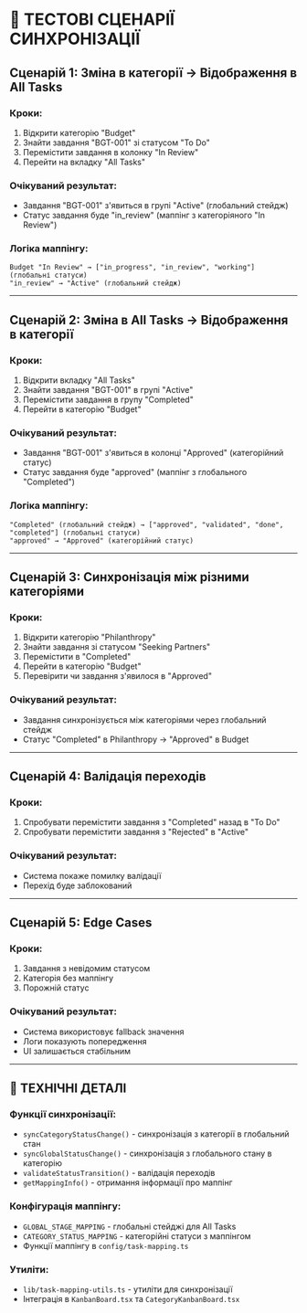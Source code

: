 # 🔄 ТЕСТОВІ СЦЕНАРІЇ СИНХРОНІЗАЦІЇ

## Сценарій 1: Зміна в категорії → Відображення в All Tasks

### Кроки:
1. Відкрити категорію "Budget"
2. Знайти завдання "BGT-001" зі статусом "To Do"
3. Перемістити завдання в колонку "In Review"
4. Перейти на вкладку "All Tasks"

### Очікуваний результат:
- Завдання "BGT-001" з'явиться в групі "Active" (глобальний стейдж)
- Статус завдання буде "in_review" (маппінг з категоріяного "In Review")

### Логіка маппінгу:
```
Budget "In Review" → ["in_progress", "in_review", "working"] (глобальні статуси)
"in_review" → "Active" (глобальний стейдж)
```

---

## Сценарій 2: Зміна в All Tasks → Відображення в категорії

### Кроки:
1. Відкрити вкладку "All Tasks"
2. Знайти завдання "BGT-001" в групі "Active"
3. Перемістити завдання в групу "Completed"
4. Перейти в категорію "Budget"

### Очікуваний результат:
- Завдання "BGT-001" з'явиться в колонці "Approved" (категорійний статус)
- Статус завдання буде "approved" (маппінг з глобального "Completed")

### Логіка маппінгу:
```
"Completed" (глобальний стейдж) → ["approved", "validated", "done", "completed"] (глобальні статуси)
"approved" → "Approved" (категорійний статус)
```

---

## Сценарій 3: Синхронізація між різними категоріями

### Кроки:
1. Відкрити категорію "Philanthropy"
2. Знайти завдання зі статусом "Seeking Partners"
3. Перемістити в "Completed"
4. Перейти в категорію "Budget"
5. Перевірити чи завдання з'явилося в "Approved"

### Очікуваний результат:
- Завдання синхронізується між категоріями через глобальний стейдж
- Статус "Completed" в Philanthropy → "Approved" в Budget

---

## Сценарій 4: Валідація переходів

### Кроки:
1. Спробувати перемістити завдання з "Completed" назад в "To Do"
2. Спробувати перемістити завдання з "Rejected" в "Active"

### Очікуваний результат:
- Система покаже помилку валідації
- Перехід буде заблокований

---

## Сценарій 5: Edge Cases

### Кроки:
1. Завдання з невідомим статусом
2. Категорія без маппінгу
3. Порожній статус

### Очікуваний результат:
- Система використовує fallback значення
- Логи показують попередження
- UI залишається стабільним

---

## 🔧 ТЕХНІЧНІ ДЕТАЛІ

### Функції синхронізації:
- `syncCategoryStatusChange()` - синхронізація з категорії в глобальний стан
- `syncGlobalStatusChange()` - синхронізація з глобального стану в категорію
- `validateStatusTransition()` - валідація переходів
- `getMappingInfo()` - отримання інформації про маппінг

### Конфігурація маппінгу:
- `GLOBAL_STAGE_MAPPING` - глобальні стейджі для All Tasks
- `CATEGORY_STATUS_MAPPING` - категорійні статуси з маппінгом
- Функції маппінгу в `config/task-mapping.ts`

### Утиліти:
- `lib/task-mapping-utils.ts` - утиліти для синхронізації
- Інтеграція в `KanbanBoard.tsx` та `CategoryKanbanBoard.tsx` 
